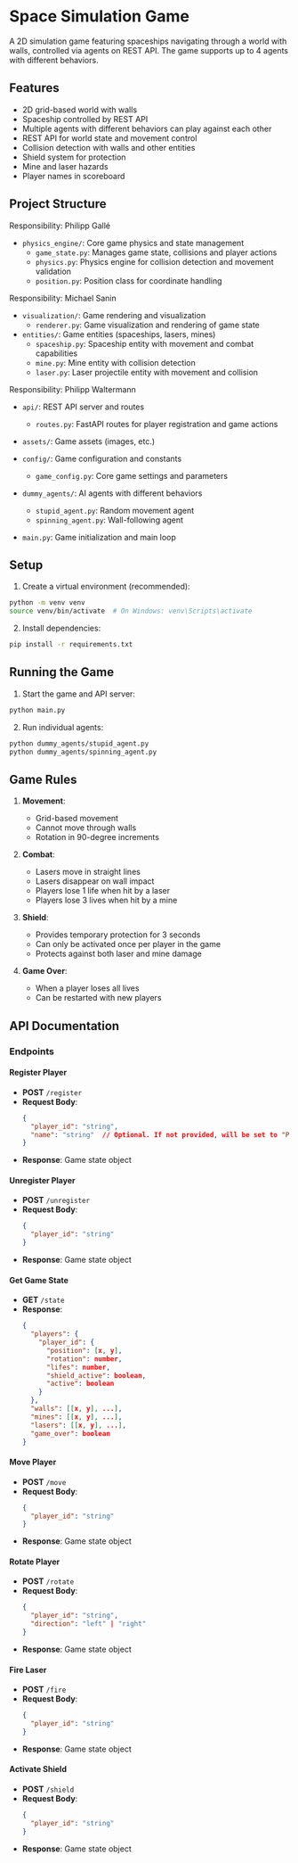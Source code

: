 # Space Simulation Game

A 2D simulation game featuring spaceships navigating through a world with walls, controlled via agents on  REST API. The game supports up to 4 agents with different behaviors.

## Features

- 2D grid-based world with walls
- Spaceship controlled by REST API
- Multiple agents with different behaviors can play against each other
- REST API for world state and movement control
- Collision detection with walls and other entities
- Shield system for protection
- Mine and laser hazards
- Player names in scoreboard


## Project Structure

Responsibility: Philipp Gallé
- `physics_engine/`: Core game physics and state management
  - `game_state.py`: Manages game state, collisions and player actions
  - `physics.py`: Physics engine for collision detection and movement validation
  - `position.py`: Position class for coordinate handling


Responsibility: Michael Sanin
- `visualization/`: Game rendering and visualization
  - `renderer.py`: Game visualization and rendering of game state
- `entities/`: Game entities (spaceships, lasers, mines)
  - `spaceship.py`: Spaceship entity with movement and combat capabilities
  - `mine.py`: Mine entity with collision detection
  - `laser.py`: Laser projectile entity with movement and collision


Responsibility: Philipp Waltermann
- `api/`: REST API server and routes
  - `routes.py`: FastAPI routes for player registration and game actions
- `assets/`: Game assets (images, etc.)
- `config/`: Game configuration and constants
  - `game_config.py`: Core game settings and parameters
- `dummy_agents/`: AI agents with different behaviors
  - `stupid_agent.py`: Random movement agent
  - `spinning_agent.py`: Wall-following agent

- `main.py`: Game initialization and main loop


## Setup

1. Create a virtual environment (recommended):
```bash
python -m venv venv
source venv/bin/activate  # On Windows: venv\Scripts\activate
```

2. Install dependencies:
```bash
pip install -r requirements.txt
```

## Running the Game

1. Start the game and API server:
```bash
python main.py
```

2. Run individual agents:
```bash
python dummy_agents/stupid_agent.py
python dummy_agents/spinning_agent.py

```

## Game Rules

1. **Movement**:
   - Grid-based movement
   - Cannot move through walls
   - Rotation in 90-degree increments

2. **Combat**:
   - Lasers move in straight lines
   - Lasers disappear on wall impact
   - Players lose 1 life when hit by a laser
   - Players lose 3 lives when hit by a mine

3. **Shield**:
   - Provides temporary protection for 3 seconds
   - Can only be activated once per player in the game
   - Protects against both laser and mine damage

4. **Game Over**:
   - When a player loses all lives
   - Can be restarted with new players



## API Documentation

### Endpoints

#### Register Player
- **POST** `/register`
- **Request Body**:
  ```json
  {
    "player_id": "string",
    "name": "string"  // Optional. If not provided, will be set to "Player N" where N is the player number
  }
  ```
- **Response**: Game state object

#### Unregister Player
- **POST** `/unregister`
- **Request Body**:
  ```json
  {
    "player_id": "string"
  }
  ```
- **Response**: Game state object

#### Get Game State
- **GET** `/state`
- **Response**:
  ```json
  {
    "players": {
      "player_id": {
        "position": [x, y],
        "rotation": number,
        "lifes": number,
        "shield_active": boolean,
        "active": boolean
      }
    },
    "walls": [[x, y], ...],
    "mines": [[x, y], ...],
    "lasers": [[x, y], ...],
    "game_over": boolean
  }
  ```

#### Move Player
- **POST** `/move`
- **Request Body**:
  ```json
  {
    "player_id": "string"
  }
  ```
- **Response**: Game state object

#### Rotate Player
- **POST** `/rotate`
- **Request Body**:
  ```json
  {
    "player_id": "string",
    "direction": "left" | "right"
  }
  ```
- **Response**: Game state object

#### Fire Laser
- **POST** `/fire`
- **Request Body**:
  ```json
  {
    "player_id": "string"
  }
  ```
- **Response**: Game state object

#### Activate Shield
- **POST** `/shield`
- **Request Body**:
  ```json
  {
    "player_id": "string"
  }
  ```
- **Response**: Game state object


